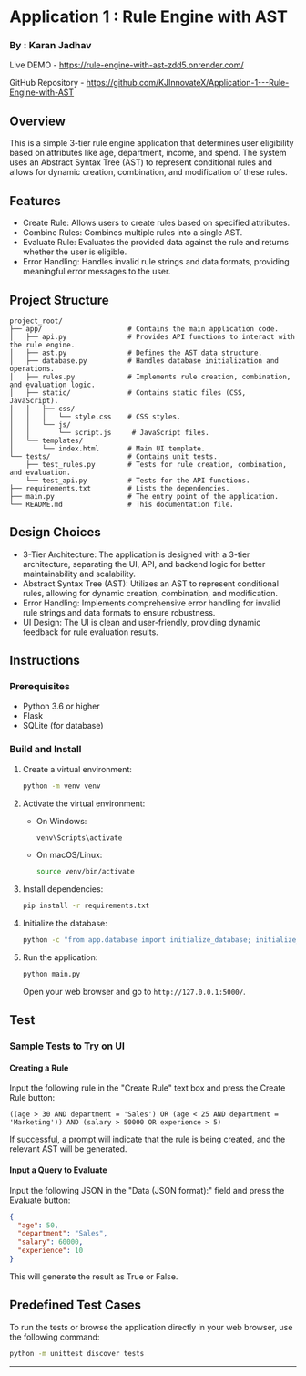 # Application 1 : Rule Engine with AST
### By : Karan Jadhav
Live DEMO - https://rule-engine-with-ast-zdd5.onrender.com/ 

GitHub Repository - https://github.com/KJInnovateX/Application-1---Rule-Engine-with-AST

## Overview
This is a simple 3-tier rule engine application that determines user eligibility based on attributes like age, department, income, and spend. The system uses an Abstract Syntax Tree (AST) to represent conditional rules and allows for dynamic creation, combination, and modification of these rules.

## Features
- Create Rule: Allows users to create rules based on specified attributes.
- Combine Rules: Combines multiple rules into a single AST.
- Evaluate Rule: Evaluates the provided data against the rule and returns whether the user is eligible.
- Error Handling: Handles invalid rule strings and data formats, providing meaningful error messages to the user.

## Project Structure
```
project_root/
├── app/                     # Contains the main application code.
│   ├── api.py               # Provides API functions to interact with the rule engine.
│   ├── ast.py               # Defines the AST data structure.
│   ├── database.py          # Handles database initialization and operations.
│   ├── rules.py             # Implements rule creation, combination, and evaluation logic.
│   ├── static/              # Contains static files (CSS, JavaScript).
│   │   ├── css/
│   │   │   └── style.css    # CSS styles.
│   │   └── js/
│   │       └── script.js     # JavaScript files.
│   └── templates/
│       └── index.html       # Main UI template.
└── tests/                   # Contains unit tests.
    ├── test_rules.py        # Tests for rule creation, combination, and evaluation.
    └── test_api.py          # Tests for the API functions.
├── requirements.txt         # Lists the dependencies.
├── main.py                  # The entry point of the application.
└── README.md                # This documentation file.
```

## Design Choices
- 3-Tier Architecture: The application is designed with a 3-tier architecture, separating the UI, API, and backend logic for better maintainability and scalability.
- Abstract Syntax Tree (AST): Utilizes an AST to represent conditional rules, allowing for dynamic creation, combination, and modification.
- Error Handling: Implements comprehensive error handling for invalid rule strings and data formats to ensure robustness.
- UI Design: The UI is clean and user-friendly, providing dynamic feedback for rule evaluation results.

## Instructions

### Prerequisites
- Python 3.6 or higher
- Flask
- SQLite (for database)

### Build and Install

1. Create a virtual environment:
    ```bash
    python -m venv venv
    ```


    

2. Activate the virtual environment:
    - On Windows:
      ```bash
      venv\Scripts\activate
      ```
    - On macOS/Linux:
      ```bash
      source venv/bin/activate
      ```

3. Install dependencies:
    ```bash
    pip install -r requirements.txt
    ```

4. Initialize the database:
    ```bash
    python -c "from app.database import initialize_database; initialize_database()"
    ```

5. Run the application:
    ```bash
    python main.py
    ```
   Open your web browser and go to `http://127.0.0.1:5000/`.

## Test

### Sample Tests to Try on UI

#### Creating a Rule
Input the following rule in the "Create Rule" text box and press the Create Rule button:
```
((age > 30 AND department = 'Sales') OR (age < 25 AND department = 'Marketing')) AND (salary > 50000 OR experience > 5)
```
If successful, a prompt will indicate that the rule is being created, and the relevant AST will be generated.

#### Input a Query to Evaluate
Input the following JSON in the "Data (JSON format):" field and press the Evaluate button:
```json
{
  "age": 50,
  "department": "Sales",
  "salary": 60000,
  "experience": 10
}
```
This will generate the result as True or False.

## Predefined Test Cases
To run the tests or browse the application directly in your web browser, use the following command:
```bash
python -m unittest discover tests
```

---

